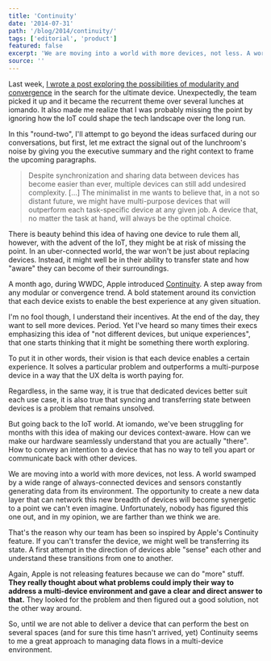 ```yaml
---
title: 'Continuity'
date: '2014-07-31'
path: '/blog/2014/continuity/'
tags: ['editorial', 'product']
featured: false
excerpt: 'We are moving into a world with more devices, not less. A world swamped by a wide range of always-connected devices and sensors. However, we still have not figured out how to manage state across all of them.'
source: ''
---
```


Last week, [I wrote a post exploring the possibilities of modularity and convergence](/blog/2014/the-ultimate-device) in the search for the ultimate device. Unexpectedly, the team picked it up and it became the recurrent theme over several lunches at iomando. It also made me realize that I was probably missing the point by ignoring how the IoT could shape the tech landscape over the long run.

In this "round-two", I'll attempt to go beyond the ideas surfaced during our conversations, but first, let me extract the signal out of the lunchroom's noise by giving you the executive summary and the right context to frame the upcoming paragraphs.

> Despite synchronization and sharing data between devices has become easier than ever, multiple devices can still add undesired complexity. [...] The minimalist in me wants to believe that, in a not so distant future, we might have multi-purpose devices that will outperform each task-specific device at any given job. A device that, no matter the task at hand, will always be the optimal choice.

There is beauty behind this idea of having one device to rule them all, however, with the advent of the IoT, they might be at risk of missing the point. In an uber-connected world, the war won't be just about replacing devices. Instead, it might well be in their ability to transfer state and how "aware" they can become of their surroundings.

A month ago, during WWDC, Apple introduced [Continuity](https://www.apple.com/macos/continuity/). A step away from any modular or convergence trend. A bold statement around its conviction that each device exists to enable the best experience at any given situation.

I'm no fool though, I understand their incentives. At the end of the day, they want to sell more devices. Period. Yet I've heard so many times their execs emphasizing this idea of "not different devices, but unique experiences", that one starts thinking that it might be something there worth exploring.

To put it in other words, their vision is that each device enables a certain experience. It solves a particular problem and outperforms a multi-purpose device in a way that the UX delta is worth paying for.

Regardless, in the same way, it is true that dedicated devices better suit each use case, it is also true that syncing and transferring state between devices is a problem that remains unsolved.

But going back to the IoT world. At iomando, we've been struggling for months with this idea of making our devices context-aware. How can we make our hardware seamlessly understand that you are actually "there". How to convey an intention to a device that has no way to tell you apart or communicate back with other devices.

We are moving into a world with more devices, not less. A world swamped by a wide range of always-connected devices and sensors constantly generating data from its environment. The opportunity to create a new data layer that can network this new breadth of devices will become synergetic to a point we can't even imagine. Unfortunately, nobody has figured this one out, and in my opinion, we are farther than we think we are.

That's the reason why our team has been so inspired by Apple's Continuity feature. If you can't transfer the device, we might well be transferring its state. A first attempt in the direction of devices able "sense" each other and understand these transitions from one to another.

Again, Apple is not releasing features because we can do "more" stuff. **They really thought about what problems could imply their way to address a multi-device environment and gave a clear and direct answer to that.** They looked for the problem and then figured out a good solution, not the other way around.

So, until we are not able to deliver a device that can perform the best on several spaces (and for sure this time hasn't arrived, yet) Continuity seems to me a great approach to managing data flows in a multi-device environment.
